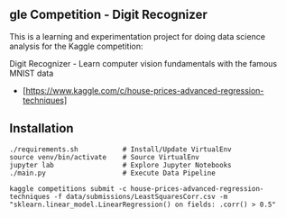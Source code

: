gle Competition - Digit Recognizer
-----------------------------------------------------

This is a learning and experimentation project for doing data science analysis for the Kaggle competition:

Digit Recognizer - Learn computer vision fundamentals with the famous MNIST data
- [https://www.kaggle.com/c/house-prices-advanced-regression-techniques]


## Installation
```
./requirements.sh           # Install/Update VirtualEnv
source venv/bin/activate    # Source VirtualEnv
jupyter lab                 # Explore Jupyter Notebooks                  
./main.py                   # Execute Data Pipeline

kaggle competitions submit -c house-prices-advanced-regression-techniques -f data/submissions/LeastSquaresCorr.csv -m "sklearn.linear_model.LinearRegression() on fields: .corr() > 0.5"
```